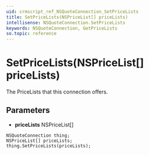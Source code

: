 ```yaml
---
uid: crmscript_ref_NSQuoteConnection_SetPriceLists
title: SetPriceLists(NSPriceList[] priceLists)
intellisense: NSQuoteConnection.SetPriceLists
keywords: NSQuoteConnection, GetPriceLists
so.topic: reference
---
```


# SetPriceLists(NSPriceList[] priceLists)

The PriceLists that this connection offers.

## Parameters

* **priceLists** NSPriceList[]

```crmscript
NSQuoteConnection thing;
NSPriceList[] priceLists;
thing.SetPriceLists(priceLists);
```

